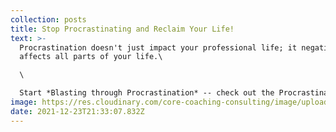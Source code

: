 ```yaml
---
collection: posts
title: Stop Procrastinating and Reclaim Your Life!
text: >-
  Procrastination doesn't just impact your professional life; it negatively
  affects all parts of your life.\

  \

  Start *Blasting through Procrastination* -- check out the Procrastination program in the Core Learning Zone or register for our upcoming Procrastination program (see on the web page below)
image: https://res.cloudinary.com/core-coaching-consulting/image/upload/v1640295147/Holiday_Shopping_Post_dnrlr4.png
date: 2021-12-23T21:33:07.832Z
---
```

